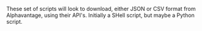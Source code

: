 These set of scripts will look to download, either JSON or CSV format from Alphavantage, using their API's.
Initially a SHell script, but maybe a Python script.
